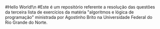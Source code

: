 #Hello World!\n
#Este é um repositório referente a resolução das questões da terceira lista de exercícios da matéria "algoritmos e lógica de programação" ministrada por Agostinho Brito na Universidade Federal do Rio Grande do Norte.
